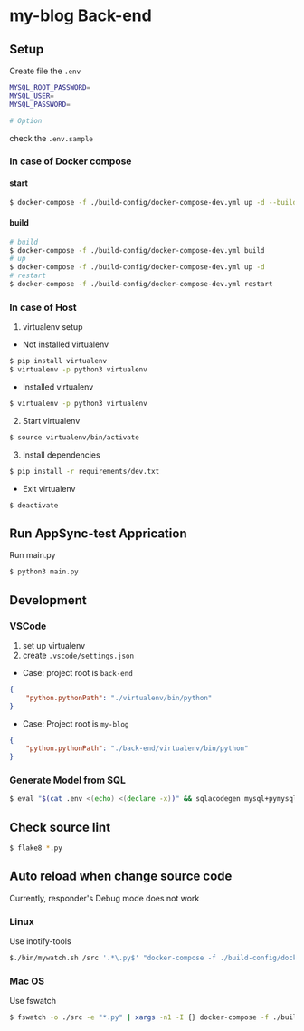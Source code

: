 # my-blog Back-end

## Setup

Create file the `.env`

```sh
MYSQL_ROOT_PASSWORD=
MYSQL_USER=
MYSQL_PASSWORD=

# Option
```
check the `.env.sample`

### In case of Docker compose

#### start
```bash
$ docker-compose -f ./build-config/docker-compose-dev.yml up -d --build
```

#### build
```bash
# build
$ docker-compose -f ./build-config/docker-compose-dev.yml build
# up
$ docker-compose -f ./build-config/docker-compose-dev.yml up -d
# restart
$ docker-compose -f ./build-config/docker-compose-dev.yml restart
```

### In case of Host

1. virtualenv setup

- Not installed virtualenv

```bash
$ pip install virtualenv
$ virtualenv -p python3 virtualenv
```

- Installed virtualenv
```bash
$ virtualenv -p python3 virtualenv
```

2. Start virtualenv

```bash
$ source virtualenv/bin/activate
```

3. Install dependencies

```bash
$ pip install -r requirements/dev.txt
```

- Exit virtualenv
```bash
$ deactivate
```

## Run AppSync-test Apprication

Run main.py
```bash
$ python3 main.py
```

## Development

### VSCode
1. set up virtualenv
2. create `.vscode/settings.json`

- Case: project root is `back-end`
```json
{
    "python.pythonPath": "./virtualenv/bin/python"
}
```

- Case: Project root is `my-blog`
```json
{
    "python.pythonPath": "./back-end/virtualenv/bin/python"
}
```

### Generate Model from SQL

```bash
$ eval "$(cat .env <(echo) <(declare -x))" && sqlacodegen mysql+pymysql://${MYSQL_USER}:${MYSQL_PASSWORD}@127.0.0.1/my-blog
```

## Check source lint
```bash
$ flake8 *.py
```

## Auto reload when change source code
Currently, responder's Debug mode does not work

### Linux
Use inotify-tools

```bash
$./bin/mywatch.sh /src '.*\.py$' "docker-compose -f ./build-config/docker-compose-dev.yml restart"
```

### Mac OS
Use fswatch

```bash
$ fswatch -o ./src -e "*.py" | xargs -n1 -I {} docker-compose -f ./build-config/docker-compose-dev.yml restart build-config_api_1
```

